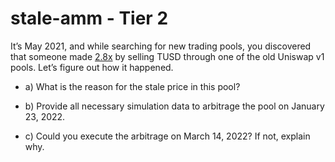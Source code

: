 # stale-amm - Tier 2
It’s May 2021, and while searching for new trading pools, you discovered that someone made [2.8x](https://etherscan.io/tx/0x3f1b5baef6ea7f622834eabe7634bf89e3f473b62a73e357fdd04a1a5cf32ecf) by selling TUSD through one of the old Uniswap v1 pools. Let’s figure out how it happened.

- a) What is the reason for the stale price in this pool?

- b) Provide all necessary simulation data to arbitrage the pool on January 23, 2022.
- c) Could you execute the arbitrage on March 14, 2022? If not, explain why.
